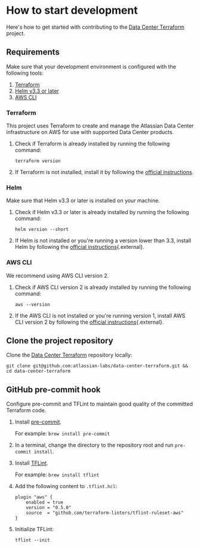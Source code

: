 # How to start development

Here's how to get started with contributing to the [Data Center Terraform](https://github.com/atlassian-labs/data-center-terraform) project.

## Requirements

Make sure that your development environment is configured with the following tools:

1. [Terraform](#terraform)
2. [Helm v3.3 or later](#helm)
3. [AWS CLI](#aws-cli)

### Terraform

This project uses Terraform to create and manage the Atlassian Data Center infrastructure on AWS for use with supported Data Center products.

1. Check if Terraform is already installed by running the following command:

    ```shell
    terraform version
    ```

2. If Terraform is not installed, install it by following the [official instructions](https://learn.hashicorp.com/tutorials/terraform/install-cli).

### Helm

Make sure that Helm v3.3 or later is installed on your machine.

1. Check if Helm v3.3 or later is already installed by running the following command:

    ```shell
    helm version --short
    ```

3. If Helm is not installed or you're running a version lower than 3.3, install Helm by following the [official instructions](https://helm.sh/docs/intro/install/){.external}.

### AWS CLI

We recommend using AWS CLI version 2.

1. Check if AWS CLI version 2 is already installed by running the following command:
    
    ```shell
    aws --version
    ```

2. If the AWS CLI is not installed or you're running version 1, install AWS CLI version 2 by following the [official instructions](https://docs.aws.amazon.com/cli/latest/userguide/getting-started-install.html){.external}.

## Clone the project repository

Clone the [Data Center Terraform](https://github.com/atlassian-labs/data-center-terraform) repository locally:

```shell
git clone git@github.com:atlassian-labs/data-center-terraform.git && cd data-center-terraform
```

## GitHub pre-commit hook

Configure pre-commit and TFLint to maintain good quality of the committed Terraform code.

1. Install [pre-commit](https://pre-commit.com/).

    For example: `brew install pre-commit`

2. In a terminal, change the directory to the repository root and run `pre-commit install`.
3. Install [TFLint](https://github.com/terraform-linters/tflint).

    For example: `brew install tflint`

5. Add the following content to `.tflint.hcl`:

    ```hcl
    plugin "aws" {
        enabled = true
        version = "0.5.0"
        source  = "github.com/terraform-linters/tflint-ruleset-aws"
    }
    ```

6. Initialize TFLint:

    ```shell
    tflint --init
    ```